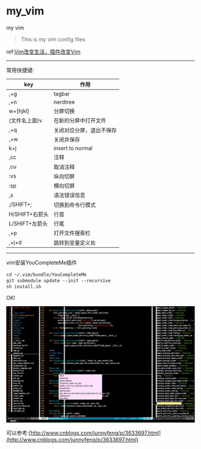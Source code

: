 # my_vim
my vim
> This is my vim config files

ref:[Vim改变生活，插件改变Vim](http://fancyseeker.com/?p=592)

----

常用快捷键:

key|作用
----|-----
,+g						|tagbar
,+n						|nerdtree
w+[hjkl]				|分屏切换
(文件名上面)v				|在新的分屏中打开文件
,+q						|关闭对应分屏，退出不保存
,+w						|关闭并保存
k+j						|insert to normal
,cc						|注释
,cu						|取消注释
:vs						|纵向切屏
:sp						|横向切屏
,s						|语法错误信息
;/SHIFT+;				|切换到命令行模式
H/SHIFT+右箭头 			|行首
L/SHIFT+左箭头			|行尾	
,+p                     |打开文件搜索栏
,+j+d                   |跳转到变量定义处

----

vim安装YouCompleteMe插件

```
cd ~/.vim/bundle/YouCompleteMe
git submodule update --init --recursive
sh install.sh
```
OK!

![screen](screen.png)

可以参考:[http://www.cnblogs.com/junnyfeng/p/3633697.html](http://www.cnblogs.com/junnyfeng/p/3633697.html)

